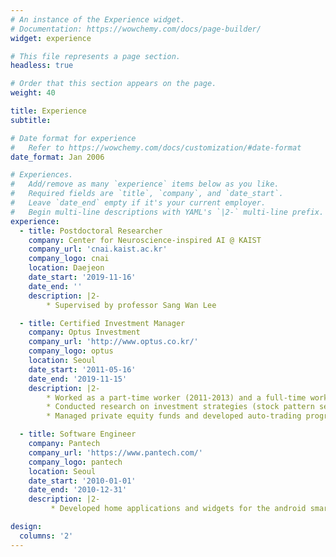 ```yaml
---
# An instance of the Experience widget.
# Documentation: https://wowchemy.com/docs/page-builder/
widget: experience

# This file represents a page section.
headless: true

# Order that this section appears on the page.
weight: 40

title: Experience
subtitle:

# Date format for experience
#   Refer to https://wowchemy.com/docs/customization/#date-format
date_format: Jan 2006

# Experiences.
#   Add/remove as many `experience` items below as you like.
#   Required fields are `title`, `company`, and `date_start`.
#   Leave `date_end` empty if it's your current employer.
#   Begin multi-line descriptions with YAML's `|2-` multi-line prefix.
experience:
  - title: Postdoctoral Researcher
    company: Center for Neuroscience-inspired AI @ KAIST
    company_url: 'cnai.kaist.ac.kr'
    company_logo: cnai
    location: Daejeon
    date_start: '2019-11-16'
    date_end: ''
    description: |2-
        * Supervised by professor Sang Wan Lee

  - title: Certified Investment Manager
    company: Optus Investment
    company_url: 'http://www.optus.co.kr/'
    company_logo: optus
    location: Seoul
    date_start: '2011-05-16'
    date_end: '2019-11-15'
    description: |2-
        * Worked as a part-time worker (2011-2013) and a full-time worker (2014-2019) at the investment company owned by my adviser while doing my Ph.D.
        * Conducted research on investment strategies (stock pattern search and portfolio optimization) based on technical analysis and evolutionary reinforcement learning.
        * Managed private equity funds and developed auto-trading programs.

  - title: Software Engineer
    company: Pantech
    company_url: 'https://www.pantech.com/'
    company_logo: pantech
    location: Seoul
    date_start: '2010-01-01'
    date_end: '2010-12-31'
    description: |2-
         * Developed home applications and widgets for the android smartphones made by Pantech which was the 3rd biggest smartphone manufacturer in Korea at the moment.

design:
  columns: '2'
---
```

